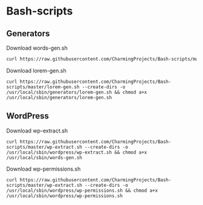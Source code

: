 # Bash-scripts
## Generators
Download words-gen.sh
```bash
curl https://raw.githubusercontent.com/CharmingProjects/Bash-scripts/master/words-gen.sh --create-dirs -o /usr/local/sbin/generators/words-gen.sh && chmod a+x /usr/local/sbin/generators/words-gen.sh
```
Download lorem-gen.sh
```
curl https://raw.githubusercontent.com/CharmingProjects/Bash-scripts/master/lorem-gen.sh --create-dirs -o /usr/local/sbin/generators/lorem-gen.sh && chmod a+x /usr/local/sbin/generators/lorem-gen.sh
```
## WordPress
Download wp-extract.sh
```
curl https://raw.githubusercontent.com/CharmingProjects/Bash-scripts/master/wp-extract.sh --create-dirs -o /usr/local/sbin/wordpress/wp-extract.sh && chmod a+x /usr/local/sbin/words-gen.sh
```
Download wp-permissions.sh
```
curl https://raw.githubusercontent.com/CharmingProjects/Bash-scripts/master/wp-extract.sh --create-dirs -o /usr/local/sbin/wordpress/wp-permissions.sh && chmod a+x /usr/local/sbin/wordpress/wp-permissions.sh
```
